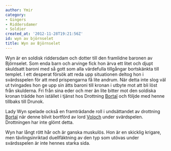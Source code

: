 ```yaml
---
author: Ymir
category:
- Gingers
- Riddersdamer
- Soldier
created_at: '2012-11-28T19:21:56Z'
id: wyn av björnselet
title: Wyn av Björnselet
---
```

Wyn är en soldisk riddersdam och dotter till den framlidne baronen av Björnselet. Som enda barn och arvinge fick hon ärva ett litet och djupt skuldsatt baroni med så gott som alla värdefulla tillgångar bortskänkta till templet. I ett desperat försök att reda upp situationen deltog hon i svärdsspelen för att med prispengarna få lite andrum. När detta inte slog väl ut tvingades hon ge upp sin ätts baroni till kronan i utbyte mot att bli löst från skulderna. Fri från sina eder och mer än lite bitter mot den soldiska kronan trädde hon istället i tjänst hos Drottning [Bortaï] och följde med henne tillbaks till Drunok.

Lady Wyn spelade också en framträdande roll i undsättandet av drottning [Bortaï] när denne blivit bortförd av lord [Voloch] under svärdspelen. Drottningen har inte glömt detta.

Wyn har långt rött hår och är ganska muskulös. Hon är en skicklig krigare, men tävlingsinriktad duellfäktning av den typ som utövas under svärdsspelen är inte hennes starka sida.

  [Bortaï]: Bortaï
  [Voloch]: Voloch